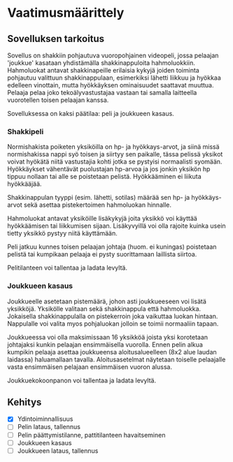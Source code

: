 # Vaatimusmäärittely

## Sovelluksen tarkoitus
Sovellus on shakkiin pohjautuva vuoropohjainen videopeli, jossa pelaajan 'joukkue' kasataan yhdistämälla shakkinappuloita hahmoluokkiin. Hahmoluokat antavat shakkinapeille erilaisia kykyjä joiden toiminta pohjautuu valittuun shakkinappulaan, esimerkiksi lähetti liikkuu ja hyökkaa edelleen vinottain, mutta hyökkäyksen ominaisuudet saattavat muuttua. Pelaaja pelaa joko tekoälyvastustajaa vastaan tai samalla laitteella vuorotellen toisen pelaajan kanssa.

Sovelluksessa on kaksi päätilaa: peli ja joukkueen kasaus.

### Shakkipeli
Normishakista poiketen yksiköilla on hp- ja hyökkays-arvot, ja siinä missä normishakissa nappi syö toisen ja siirtyy sen paikalle, tässa pelissä yksikot voivat hyökätä niitä vastustajia kohti jotka se pystyisi normaalisti syomään. Hyökkäykset vähentävät puolustajan hp-arvoa ja jos jonkin yksikön hp tippuu nollaan tai alle se poistetaan pelistä. Hyökkääminen ei liikuta hyökkääjää.

Shakkinappulan tyyppi (esim. lähetti, sotilas) määrää sen hp- ja hyökkäys-arvot sekä asettaa pistekertoimen hahmoluokan hinnalle.

Hahmoluokat antavat yksiköille lisäkykyjä joita yksikkö voi käyttää hyökkäämisen tai liikkumisen sijaan. Lisäkyvyillä voi olla rajoite kuinka usein tietty yksikkö pystyy niitä käyttämään.

Peli jatkuu kunnes toisen pelaajan johtaja (huom. ei kuningas) poistetaan pelistä tai kumpikaan pelaaja ei pysty suorittamaan laillista siirtoa.

Pelitilanteen voi tallentaa ja ladata levyltä.

### Joukkueen kasaus
Joukkueelle asetetaan pistemäärä, johon asti joukkueeseen voi lisätä yksikköjä. Yksikölle valitaan sekä shakkinappula että hahmoluokka. Jokaisella shakkinappulalla on pistekerroin joka vaikuttaa luokan hintaan. Nappulalle voi valita myos pohjaluokan jolloin se toimii normaaliin tapaan.

Joukkueessa voi olla maksimissaan 16 yksikköä joista yksi korotetaan johtajaksi kunkin pelaajan ensimmäisella vuorolla. Ennen pelin alkua kumpikin pelaaja asettaa joukkueensa aloitusalueelleen (8x2 alue laudan laidassa) haluamallaan tavalla. Aloitusasetelmat näytetaan toiselle pelaajalle vasta ensimmäisen pelajaan ensimmäisen vuoron alussa.

Joukkuekokoonpanon voi tallentaa ja ladata levyltä.

## Kehitys
* [x] Ydintoiminnallisuus
* [ ] Pelin lataus, tallennus
* [ ] Pelin päättymistilanne, pattitilanteen havaitseminen
* [ ] Joukkueen kasaus
* [ ] Joukkueen lataus, tallennus